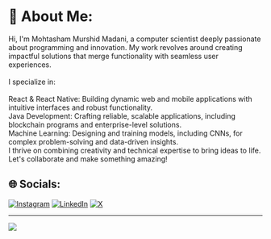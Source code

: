 # 💫 About Me:

Hi, I'm Mohtasham Murshid Madani, a computer scientist deeply passionate about programming and innovation. My work revolves around creating impactful solutions that merge functionality with seamless user experiences.<br><br>I specialize in:<br><br>React & React Native: Building dynamic web and mobile applications with intuitive interfaces and robust functionality.<br>Java Development: Crafting reliable, scalable applications, including blockchain programs and enterprise-level solutions.<br>Machine Learning: Designing and training models, including CNNs, for complex problem-solving and data-driven insights.<br>I thrive on combining creativity and technical expertise to bring ideas to life. Let's collaborate and make something amazing!

## 🌐 Socials:

[![Instagram](https://img.shields.io/badge/Instagram-%23E4405F.svg?logo=Instagram&logoColor=white)](https://instagram.com/clickswithm) [![LinkedIn](https://img.shields.io/badge/LinkedIn-%230077B5.svg?logo=linkedin&logoColor=white)](https://linkedin.com/in/mohtashammurshid) [![X](https://img.shields.io/badge/X-black.svg?logo=X&logoColor=white)](https://x.com/MohtashamCodes)



---

[![](https://visitcount.itsvg.in/api?id=MohtashamMurshid&icon=0&color=0)](https://visitcount.itsvg.in)

<!-- Proudly created with GPRM ( https://gprm.itsvg.in ) -->
